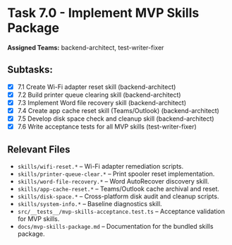 # Task 7.0 - Implement MVP Skills Package

**Assigned Teams:** backend-architect, test-writer-fixer

## Subtasks:
- [x] 7.1 Create Wi-Fi adapter reset skill (backend-architect)
- [x] 7.2 Build printer queue clearing skill (backend-architect)
- [x] 7.3 Implement Word file recovery skill (backend-architect)
- [x] 7.4 Create app cache reset skill (Teams/Outlook) (backend-architect)
- [x] 7.5 Develop disk space check and cleanup skill (backend-architect)
- [x] 7.6 Write acceptance tests for all MVP skills (test-writer-fixer)

## Relevant Files
- `skills/wifi-reset.*` – Wi-Fi adapter remediation scripts.
- `skills/printer-queue-clear.*` – Print spooler reset implementation.
- `skills/word-file-recovery.*` – Word AutoRecover discovery skill.
- `skills/app-cache-reset.*` – Teams/Outlook cache archival and reset.
- `skills/disk-space.*` – Cross-platform disk audit and cleanup scripts.
- `skills/system-info.*` – Baseline diagnostics skill.
- `src/__tests__/mvp-skills-acceptance.test.ts` – Acceptance validation for MVP skills.
- `docs/mvp-skills-package.md` – Documentation for the bundled skills package.
